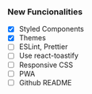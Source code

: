 ### New Funcionalities

- [x] Styled Components
- [x] Themes
- [ ] ESLint, Prettier
- [ ] Use react-toastify
- [ ] Responsive CSS
- [ ] PWA
- [ ] Github README
